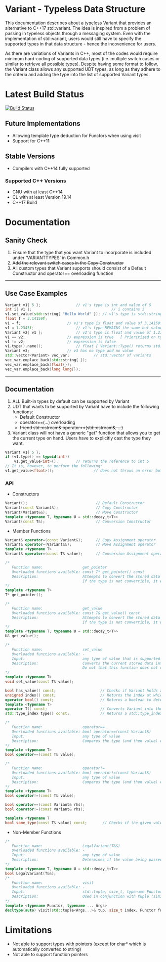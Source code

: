 # Variant - Typeless Data Structure
This documentation describes about a typeless Variant that provides an alternative to C++17 std::variant. The idea is inspired from a problem of passing in typeless objects through a messaging system. Even with the implementation of std::variant, users would still have to specify the supported types in that data structure - hence the incovenience for users.

As there are variations of Variants in C++, most of the codes would require minimum hard-coding of supported data types (i.e. multiple switch cases or similar to retrieve all possible types). Despite having some format to follow, the Variant class allows any supported UDT types, as long as they adhere to the criteria and adding the type into the list of supported Variant types.

# Latest Build Status
[![Build Status](https://travis-ci.com/KiryuRS/Variant.svg?branch=master)](https://travis-ci.com/KiryuRS/Variant)

## Future Implementations
* Allowing template type deduction for Functors when using visit
* Support for C++11


## Stable Versions
* Compilers with C++14 fully supported

### Supported C++ Versions
* GNU with at least C++14
* CL with at least Version 19.14
* C++17 Build

# Documentation
## Sanity Check
1. Ensure that the type that you want Variant to incorporate is included under 'VARIANTTYPES' in Common.h
2. ~~Add the relevant switch cases in the Copy Constructor~~
3. All custom types that Variant supports should consist of a Default Constructor and operator== overloading function
***
## Use Case Examples
```C++
Variant v1{ 5 };				// v1's type is int and value of 5
int i{ v1 };                                    // i contains 5
v1.set_value(std::string{ "Hello World" });	// v1's type is std::string and value of "Hello World"
float f = 3.14159f;
v1 = f;						// v1's type is float and value of 3.14159f
v1 = 1.2345f;					// v1's type REMAINS the same but value changed to 1.2345f
Variant v2{ v1 };				// v2's type is float and value of 1.2345f
v1 == v2;					// expression is true	[ Prioritized on type followed by value ]
v1 != v2;					// expression is false
v1.type().name();				// float [ Variant::Type() returns std::type_index ]
Variant v3;					// v3 has no type and no value
std::vector<Variant> vec_var;			// std::vector of variants
vec_var.emplace_back(std::string{ });
vec_var.emplace_back(float{});
vec_var.emplace_back(long long{});
```
***
## Documentation
1. ALL Built-in types by default can be supported by Variant
2. UDT that wants to be supported by Variant have to include the following functions:
	- Default Constructor
	- operator==(...) overloading
	- ~~friend std::ostream& operator<<(std::ostream&, ...)~~
3. Variant class will not have a generic "get" function that allows you to get the current type on hand. Users have to explicitly cast the type they want.
```C++
Variant v1{ 5 };
if (v1.type() == typeid(int))
	v1.get_value<int>();		// returns the reference to int 5
// It is, however, to perform the following:
v1.get_value<float>();                  // does not throws an error but might have segmentation fault if used as an assignment
```
### API
- Constructors
```C++
Variant();                               // Default Constructor
Variant(const Variant&);                 // Copy Constructor
Variant(Variant&&);                      // Move Constructor
template <typename T, typename U = std::decay_t<T>>
Variant(const T&);                       // Conversion Constructor
```
- Member Functions
```C++
Variant& operator=(const Variant&);      // Copy Assignment operator
Variant& operator=(Variant&&);           // Move Assignment operator
template <typename T>
Variant& operator=(const T& value);      // Conversion Assignment operator

/*
   Function name:                  get_pointer
   Overloaded functions available: const T* get_pointer() const
   Description:                    Attempts to convert the stored data into the type given as a pointer.
                                   If the type is not convertible, it will return a nullptr
*/
template <typename T>
T* get_pointer();

/*
   Function name:                  get_value
   Overloaded functions available: const T& get_value() const
   Description:                    Attempts to convert the stored data into the type given.
                                   If the type is not convertible, it will return a rubbish value
*/
template <typename T, typename U = std::decay_t<T>>
U& get_value();

/*
   Function name:                  set_value
   Overloaded functions available: -
   Input:                          any type of value that is supported by Variant
   Description:                    Converts the current stored data into the specified value given in the parameter.
                                   Do not that this function does not check if the passed in type is supported.
*/
template <typename T>
void set_value(const T& value);

bool has_value() const;                    // Checks if Variant holds a value
unsigned index() const;                    // Returns the index at which Variant currently holds as a type
operator bool() const;                     // Returns a boolean to determine if Variant holds any value
template <typename T>
operator T() const;                        // Converts Variant into the type specified. However, this does not work for UDT
std::type_index type() const;              // Returns a std::type_index that the Variant currently holds

/*
   Function name:                  operator==
   Overloaded functions available: bool operator==(const Variant&)
   Input:                          any type of value
   Description:                    Compares the type (and then value) of Variant and the passed in parameter
*/
template <typename T>
bool operator==(const T& value);

/*
   Function name:                  operator!=
   Overloaded functions available: bool operator!=(const Variant&)
   Input:                          any type of value
   Description:                    Compares the type (and then value) of Variant and the passed in parameter
*/
template <typename T>
bool operator!=(const T& value);

bool operator==(const Variant& rhs);
bool operator!=(const Variant& rhs);

template <typename T
bool same_type(const T& value) const;       // Checks if the given value and Variant have the same type
```
- Non-Member Functions
```C++
/*
   Function name:                  LegalVariant(T&&)
   Overloaded functions available: -
   Input:                          any type of value
   Description:                    Determines if the value being passed in is supported by Variant
*/
template <typename T, typename U = std::decay_t<T>>
bool LegalVariant(T&&);
/*
   Function name:                  visit
   Overloaded functions available: -
   Input:                          std::tuple, size_t, typename Functor
   Description:                    Used in conjunction with tuple (similar to how std::visit works). To be used when the return type is common type
*/
template <typename Functor, typename ... Args>
decltype(auto) visit(std::tuple<Args...>& tup, size_t index, Functor func);
```


# Limitations
- Not able to support types with pointers (except for char* which is automatically converted to string)
- Not able to support function pointers

